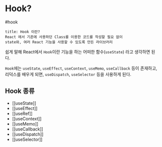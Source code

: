# Hook?
#hook

```ad-tip 
title: Hook 이란?
React 에서 기존에 사용하던 Class를 이용한 코드를 작성할 필요 없이  
state와, 여러 React 기능을 사용할 수 있도록 만든 라이브러리
```

쉽게 말해 React에서 `Hook`이란 기능을 하는 어떠한 함수(`useState`) 라고 생각하면 된다.

`Hook`에는 `useState`, `useEffect`, `useContext`, `useMemo`, `useCallback` 등이 존재하고,  리덕스를 배우게 되면, `useDispatch`, `useSelector` 등을 사용하게 된다.

## Hook 종류

* [[useState]]
* [[useEffect]]
* [[useRef]]
* [[useContext]]
* [[useMemo]]
* [[useCallback]]
* [[useDispatch]]
* [[useSelector]]